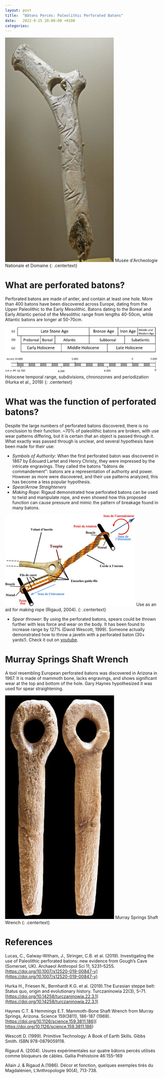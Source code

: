 ```yaml
---
layout: post
title:  "Bâtons Percés: Paleolithic Perforated Batons"
date:   2022-9-25 20:00:00 +0100
categories: 
---
```

<img class="center" src="/assets/Perforated_Baton.jpg" alt="Perforated Baton">
Musée d'Archeologie Nationale et Domaine
{: .centertext}

# What are perforated batons?
Perforated batons are made of antler, and contain at least one hole. More than 400 batons have been discovered across Europe,  dating from the Upper Paleolithic to the Early Mesolithic. Batons dating to the Boreal and Early Atlantic period of the Mesolithic range from lengths 40-50cm, while Atlantic batons are longer at 50-70cm. 

<img class="center" src="/assets/Holocene_Subdivisions.png" alt="Holocene Subdivisions">
Holocene temporal range, subdivisions, chronozones and periodization (Hurka et al., 2019)
{: .centertext}


# What was the function of perforated batons?
Despite the large numbers of perforated batons discovered, there is no conclusion to their function. ~70% of paleolithic batons are broken, with use wear patterns differing, but it is certain that an object is passed through it. What exactly was passed through is unclear, and several hypothesis have been made for their use:

- *Symbols of Authority*: When the first perforated baton was discovered in 1867 by Édouard Lartet and Henry Christy, they were impressed by the intricate engravings. They called the batons "bâtons de commandement": batons are a representation of authority and power. However as more were discovered, and their use patterns analyzed, this has become a less popular hypothesis.
- *Spear/Arrow Straighteners*
- *Making Rope*: Rigaud demonstrated how perforated batons can be used to twist and manipulate rope, and even showed how this proposed function can cause pressure and mimic the pattern of breakage found in many batons. 

<img class="center" src="/assets/Rope_aid.jpg" alt="Rope Demonstration">
Use as an aid for making rope (Rigaud, 2004).
{: .centertext}

- *Spear thrower*: By using the perforated batons, spears could be thrown further with less force and wear on the body. It has been found to increase range by 127% (David Wescott, 1999). Someone actually demonstrated how to throw a javelin with a perforated baton (30+ yards!). Check it out on [youtube](https://www.youtube.com/watch?v=e-DJiih0vzM). 


# Murray Springs Shaft Wrench
A tool resembling European perforated batons was discovered in Arizona in 1967. It is made of mammoth bone, lacks engravings, and shows significant wear at the top and bottom of the hole. Gary Haynes hypothesized it was used for spear straightening.

<img class="center" src="/assets/Murray_Springs_Shaft_Wrench.jpg" alt="Murray Springs Shaft Wrench">
Murray Springs Shaft Wrench
{: .centertext}

# References
Lucas, C., Galway-Witham, J., Stringer, C.B. et al. (2019). Investigating the use of Paleolithic perforated batons: new evidence from Gough’s Cave (Somerset, UK). Archaeol Anthropol Sci 11, 5231–5255. [https://doi.org/10.1007/s12520-019-00847-y](https://doi.org/10.1007/s12520-019-00847-y)

Hurka H., Friesen N., Bernhardt K.G. et al. (2019).The Eurasian steppe belt: Status quo, origin and evolutionary history. Turczaninowia 22(3), 5–71. [https://doi.org/10.14258/turczaninowia.22.3.1](https://doi.org/10.14258/turczaninowia.22.3.1)

Haynes C.T. & Hemmings E.T. Mammoth-Bone Shaft Wrench from Murray Springs, Arizona. Science 159(3811), 186-187 (1969). [https://doi.org/10.1126/science.159.3811.186]( https://doi.org/10.1126/science.159.3811.186)

Wescott D. (1999). Primitive Technology: A Book of Earth Skills. Gibbs Smith. ISBN 978-0879059118.

Rigaud A. (2004). Usures expérimentales sur quatre bâtons percés utilisés comme bloqueurs de câbles. Gallia Préhistoire 46:155–169

Allain J. & Rigaud A.(1986). Décor et fonction, quelques exemples tirés du Magdalénien, L'Anthropologie 90(4), 713-738.

